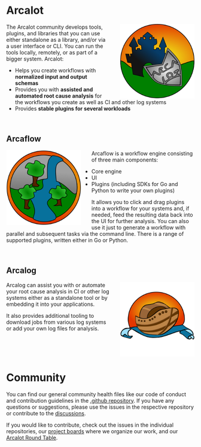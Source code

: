 # Arcalot

<img align="right" width="200px" style="padding-left: 2em;" alt="Arcalot logo showing a shield with the Arcalot inscription on a hill with the silhouette of a castle in the background" src="https://github.com/arcalot/.github/raw/main/branding/arcalot.png">

The Arcalot community develops tools, plugins, and libraries that you can use either standalone as a library, and/or via a user interface or CLI. You can run the tools locally, remotely, or as part of a bigger system. Arcalot:

* Helps you create workflows with **normalized input and output schemas**
* Provides you with **assisted and automated root cause analysis** for the workflows you create as well as CI and other log systems
* Provides **stable plugins for several workloads**

<br clear="right"/>

## Arcaflow

<img align="left" width="200px" style="padding-right: 2em;" alt="Arcaflow logo showing a waterfall and a river with 3 trees symbolizing the various plugins" src="https://github.com/arcalot/.github/raw/main/branding/arcaflow.png">

Arcaflow is a workflow engine consisting of three main components:

* Core engine
* UI
* Plugins (including SDKs for Go and Python to write your own plugins)

It allows you to click and drag plugins into a workflow for your systems and, if needed, feed the resulting data back into the UI for further analysis. You can also use it just to generate a workflow with parallel and subsequent tasks via the command line. There is a range of supported plugins, written either in Go or Python.

<br clear="left"/>

## Arcalog

<img align="right" width="200px" style="padding-left: 2em;"  alt="Arcalog logo showing an ark floating on a blue scroll symbolizing the many logs it is scrolling through" src="https://github.com/arcalot/.github/raw/main/branding/arcalog.png">

Arcalog can assist you with or automate your root cause analysis in CI or other log systems either as a standalone tool or by embedding it into your applications.

It also provides additional tooling to download jobs from various log systems or add your own log files for analysis.

<br clear="right"/>

# Community

You can find our general community health files like our code of conduct and contribution guidelines in the [.github repository](https://github.com/arcalot/.github). If you have any questions or suggestions, please use the issues in the respective repository or contribute to the [discussions](https://github.com/orgs/arcalot/discussions).

If you would like to contribute, check out the issues in the individual repositories, our [project boards](https://github.com/orgs/arcalot/projects) where we organize our work, and our [Arcalot Round Table](https://github.com/arcalot/arcalot-round-table).